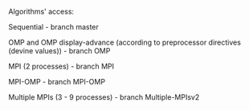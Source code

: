 Algorithms' access:

Sequential - branch master

OMP and OMP display-advance (according to preprocessor directives (devine values)) - branch OMP

MPI (2 processes) - branch MPI

MPI-OMP - branch MPI-OMP

Multiple MPIs (3 - 9 processes) - branch Multiple-MPIsv2 
